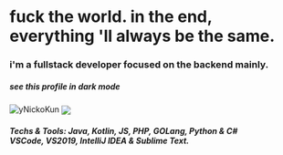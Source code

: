 <h1>fuck the world. in the end, everything 'll always be the same.</h1>
<h3>i'm a fullstack developer focused on the backend mainly.</h3>
<h5>see this profile in dark mode</h5>
<a><img src="https://github-readme-stats.vercel.app/api?username=destroyednicko&show_icons=true&theme=material-palenight&count_private=true" alt="yNickoKun"/></a>
<a><img align="center" src="https://github-readme-stats.vercel.app/api/top-langs/?username=destroyednicko&layout=compact&theme=material-palenight"/></a>
<h5>Techs & Tools:
Java, Kotlin, JS, PHP, GOLang, Python & C#<br>
VSCode, VS2019, IntelliJ IDEA & Sublime Text.
</h5>
